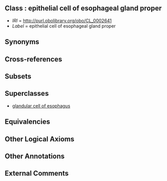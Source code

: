 
## Class : epithelial cell of esophageal gland proper

 * *IRI* = http://purl.obolibrary.org/obo/CL_0002641
 * *Label* = epithelial cell of esophageal gland proper

## Synonyms


## Cross-references


## Subsets


## Superclasses

 * [glandular cell of esophagus](../../CL/57/CL_0002657.md)

## Equivalencies


## Other Logical Axioms


## Other Annotations


## External Comments

